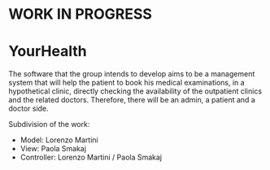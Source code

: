 # WORK IN PROGRESS

# YourHealth
The software that the group intends to develop aims to be a management system that will help the patient to book his medical examinations, in a hypothetical clinic, directly checking the availability of the outpatient clinics and the related doctors. Therefore, there will be an admin, a patient and a doctor side.

Subdivision of the work:
- Model: Lorenzo Martini
- View: Paola Smakaj
- Controller: Lorenzo Martini / Paola Smakaj
